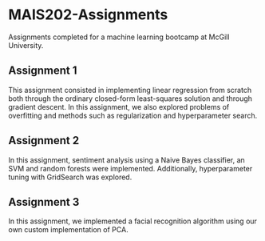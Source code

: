 # MAIS202-Assignments
Assignments completed for a machine learning bootcamp at McGill University.

## Assignment 1
This assignment consisted in implementing linear regression from scratch both through the ordinary closed-form least-squares solution and through gradient descent. In this assignment, we also explored problems of overfitting and methods such as regularization and hyperparameter search.

## Assignment 2

In this assignment, sentiment analysis using a Naive Bayes classifier, an SVM and random forests were implemented. Additionally, hyperparameter tuning with GridSearch was explored. 

## Assignment 3

In this assignment, we implemented a facial recognition algorithm using our own custom implementation of PCA. 
